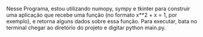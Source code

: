 Nesse Programa, estou utilizando numopy, sympy e tkinter para construir uma aplicação que recebe uma função (no formato x**2 + x = 1, por exemplo), e retorna alguns dados sobre essa função. Para executar, bata no terminal chegar ao diretório do projeto e digitar python main.py.